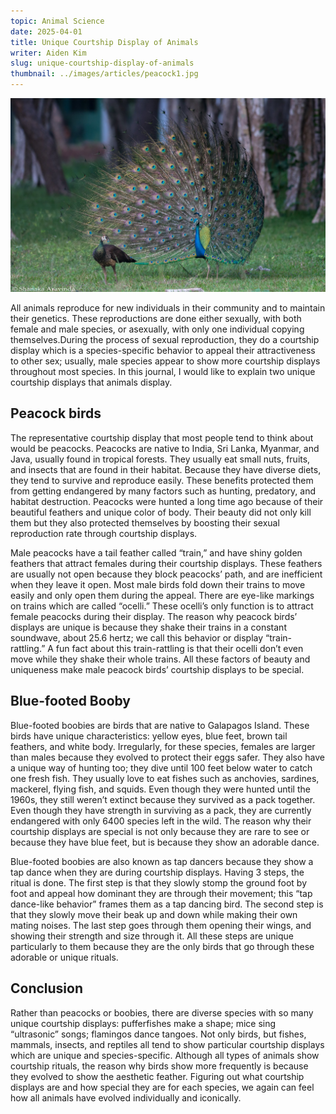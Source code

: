 ```yaml
---
topic: Animal Science
date: 2025-04-01
title: Unique Courtship Display of Animals
writer: Aiden Kim
slug: unique-courtship-display-of-animals
thumbnail: ../images/articles/peacock1.jpg
---
```

![](../images/articles/peacock1.jpg)

All animals reproduce for new individuals in their community and to maintain their genetics. These reproductions are done either sexually, with both female and male species, or asexually, with only one individual copying themselves.During the process of sexual reproduction, they do a courtship display which is a species-specific behavior to appeal their attractiveness to other sex; usually, male species appear to show more courtship displays throughout most species. In this journal, I would like to explain two unique courtship displays that animals display.

## Peacock birds
The representative courtship display that most people tend to think about would be peacocks. Peacocks are native to India, Sri Lanka, Myanmar, and Java, usually found in tropical forests. They usually eat small nuts, fruits, and insects that are found in their habitat. Because they have diverse diets, they tend to survive and reproduce easily. These benefits protected them from getting endangered by many factors such as hunting, predatory, and habitat destruction. Peacocks were hunted a long time ago because of their beautiful feathers and unique color of body. Their beauty did not only kill them but they also protected themselves by boosting their sexual reproduction rate through courtship displays.

Male peacocks have a tail feather called “train,” and have shiny golden feathers that attract females during their courtship displays. These feathers are usually not open because they block peacocks’ path, and are inefficient when they leave it open. Most male birds fold down their trains to move easily and only open them during the appeal. There are eye-like markings on trains which are called “ocelli.” These ocelli’s only function is to attract female peacocks during their display. The reason why peacock birds’ displays are unique is because they shake their trains in a constant soundwave, about 25.6 hertz; we call this behavior or display  “train-rattling.” A fun fact about this train-rattling is that their ocelli don’t even move while they shake their whole trains. All these factors of beauty and uniqueness make male peacock birds’ courtship displays to be special.

## Blue-footed Booby
Blue-footed boobies are birds that are native to Galapagos Island. These birds have unique characteristics: yellow eyes, blue feet, brown tail feathers, and white body. Irregularly, for these species, females are larger than males because they evolved to protect their eggs safer. They also have a unique way of hunting too; they dive until 100 feet below water to catch one fresh fish. They usually love to eat fishes such as anchovies, sardines, mackerel, flying fish, and squids. Even though they were hunted until the 1960s, they still weren’t extinct because they survived as a pack together. Even though they have strength in surviving as a pack, they are currently endangered with only 6400 species left in the wild. The reason why their courtship displays are special is not only because they are rare to see or because they have blue feet, but is because they show an adorable dance.

Blue-footed boobies are also known as tap dancers because they show a tap dance when they are during courtship displays. Having 3 steps, the ritual is done. The first step is that they slowly stomp the ground foot by foot and appeal how dominant they are through their movement; this “tap dance-like behavior” frames them as a tap dancing bird. The second step is that they slowly move their beak up and down while making their own mating noises. The last step goes through them opening their wings, and showing their strength and size through it. All these steps are unique particularly to them because they are the only birds that go through these adorable or unique rituals.

## Conclusion
Rather than peacocks or boobies, there are diverse species with so many unique courtship displays: pufferfishes make a shape; mice sing “ultrasonic” songs; flamingos dance tangoes. Not only birds, but fishes, mammals, insects, and reptiles all tend to show particular courtship displays which are unique and species-specific. Although all types of animals show courtship rituals, the reason why birds show more frequently is because they evolved to show the aesthetic feather. Figuring out what courtship displays are and how special they are for each species, we again can feel how all animals have evolved individually and iconically.